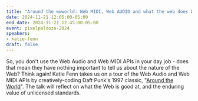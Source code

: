 ```yaml
---
title: "Around the wwworld: Web MIDI, Web AUDIO and what the web does best"
date: 2024-11-21 12:05:00-05:00
end_date: 2024-11-21 12:45:00-05:00
event: pixelpalooza-2024
speakers:
- katie-fenn
draft: false
---
```


So, you don't use the Web Audio and Web MIDI APIs in your day job - does that mean they have nothing important to tell us about the nature of the Web? Think again! Katie Fenn takes us on a tour of the Web Audio and Web MIDI APIs by creatively-coding Daft Punk's 1997 classic, "[Around the World](https://song.link/gb/i/696886431)". The talk will reflect on what the Web is good at, and the enduring value of unlicensed standards.
